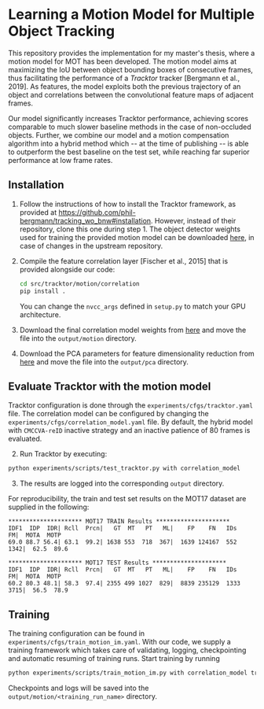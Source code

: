 # Learning a Motion Model for Multiple Object Tracking

This repository provides the implementation for my master's thesis, where a motion model for MOT has been developed. The motion model aims at maximizing the IoU between object bounding boxes of consecutive frames, thus facilitating the performance of a _Tracktor_ tracker [Bergmann et al., 2019]. As features, the model exploits both the previous trajectory of an object and correlations between the convolutional feature maps of adjacent frames.

Our model significantly increases Tracktor performance, achieving scores comparable to much slower baseline methods in the case of non-occluded objects. Further, we combine our model and a motion compensation algorithm into a hybrid method which -- at the time of publishing -- is able to outperform the best baseline on the test set, while reaching far superior performance at low frame rates.

## Installation

1. Follow the instructions of how to install the Tracktor framework, as provided at https://github.com/phil-bergmann/tracking_wo_bnw#installation. However, instead of their repository, clone this one during step 1. The object detector weights used for training the provided motion model can be downloaded [here](https://drive.google.com/file/d/1PfUlHiwaxZG3aKmC8geV34j-7Se8cbWH/view?usp=sharing), in case of changes in the upstream repository.

2. Compile the feature correlation layer [Fischer et al., 2015] that is provided alongside our code:

      ```bash
      cd src/tracktor/motion/correlation
      pip install .
      ```
   
    You can change the `nvcc_args` defined in `setup.py` to match your GPU architecture.
    
3. Download the final correlation model weights from [here](https://drive.google.com/file/d/1P8YW-KIjq9BRuy42x5rzfKlFlKjWCqi3/view?usp=sharing) and move the file into the `output/motion` directory.

4. Download the PCA parameters for feature dimensionality reduction from [here](https://drive.google.com/file/d/1Hi_oLnCIWqs9a9jkLtl5unt_RJfEwb5V/view?usp=sharing) and move the file into the `output/pca` directory.

## Evaluate Tracktor with the motion model

Tracktor configuration is done through the `experiments/cfgs/tracktor.yaml`  file. The correlation model can be configured by changing the `experiments/cfgs/correlation_model.yaml` file. By default, the hybrid model with `CMCCVA-reID` inactive strategy and an inactive patience of 80 frames is evaluated.

2. Run Tracktor by executing:

  ```bash
  python experiments/scripts/test_tracktor.py with correlation_model
  ```

3. The results are logged into the corresponding `output` directory.

For reproducibility, the train and test set results on the MOT17 dataset are supplied in the following:

```
********************* MOT17 TRAIN Results *********************
IDF1  IDP  IDR| Rcll  Prcn|   GT  MT   PT   ML|    FP    FN   IDs    FM|  MOTA  MOTP
69.0 88.7 56.4| 63.1  99.2| 1638 553  718  367|  1639 124167  552  1342|  62.5  89.6

********************* MOT17 TEST Results *********************
IDF1  IDP  IDR| Rcll  Prcn|   GT  MT   PT   ML|    FP    FN   IDs    FM|  MOTA  MOTP
60.2 80.3 48.1| 58.3  97.4| 2355 499 1027  829|  8839 235129  1333 3715|  56.5  78.9
```

## Training

The training configuration can be found in `experiments/cfgs/train_motion_im.yaml`. With our code, we supply a training framework which takes care of validating, logging, checkpointing and automatic resuming of training runs. Start training by running

```bash
python experiments/scripts/train_motion_im.py with correlation_model train.name=<training_run_name>
```

Checkpoints and logs will be saved into the `output/motion/<training_run_name>` directory.